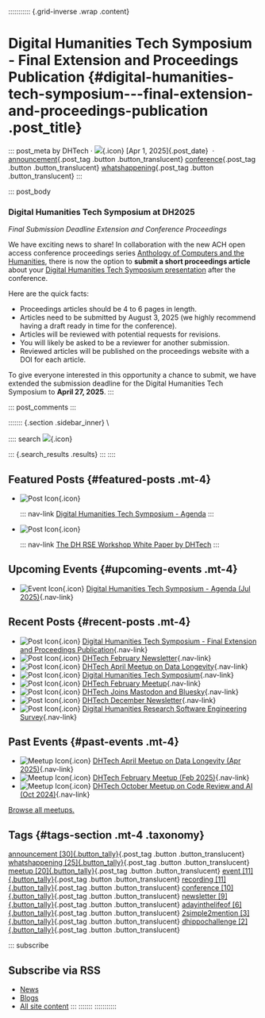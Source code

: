 ::::::::::: {.grid-inverse .wrap .content}

# Digital Humanities Tech Symposium - Final Extension and Proceedings Publication {#digital-humanities-tech-symposium---final-extension-and-proceedings-publication .post_title}

::: post_meta
by DHTech ·
![](data:image/svg+xml;base64,PHN2ZyBjbGFzcz0iaWNvbiI+PHRpdGxlPmNhbGVuZGFyPC90aXRsZT48dXNlIHhsaW5rOmhyZWY9IiNjYWxlbmRhciIgLz48L3N2Zz4=){.icon}
[Apr 1, 2025]{.post_date}  ·
[announcement](https://dh-tech.github.io/tags/announcement/ 'announcement'){.post_tag
.button .button_translucent}
[conference](https://dh-tech.github.io/tags/conference/ 'conference'){.post_tag
.button .button_translucent}
[whatshappening](https://dh-tech.github.io/tags/whatshappening/ 'whatshappening'){.post_tag
.button .button_translucent}
:::

::: post_body

### Digital Humanities Tech Symposium at DH2025

_Final Submission Deadline Extension and Conference Proceedings_

We have exciting news to share! In collaboration with the new ACH open
access conference proceedings series [Anthology of Computers and the
Humanities](https://anthology.ach.org/), there is now the option to
**submit a short proceedings article** about your [Digital Humanities
Tech Symposium
presentation](/2025/02/19/digital-humanities-tech-symposium/) after the
conference.

Here are the quick facts:

- Proceedings articles should be 4 to 6 pages in length.
- Articles need to be submitted by August 3, 2025 (we highly recommend
  having a draft ready in time for the conference).
- Articles will be reviewed with potential requests for revisions.
- You will likely be asked to be a reviewer for another submission.
- Reviewed articles will be published on the proceedings website with a
  DOI for each article.

To give everyone interested in this opportunity a chance to submit, we
have extended the submission deadline for the Digital Humanities Tech
Symposium to **April 27, 2025**.
:::

::: post_comments
:::

::::::: {.section .sidebar_inner}
\

:::: search
![](data:image/svg+xml;base64,PHN2ZyBjbGFzcz0iaWNvbiI+PHRpdGxlPnNlYXJjaDwvdGl0bGU+PHVzZSB4bGluazpocmVmPSIjc2VhcmNoIiAvPjwvc3ZnPg==){.icon}

::: {.search_results .results}
:::
::::

## Featured Posts {#featured-posts .mt-4}

- ![Post Icon](/icons/star.svg){.icon}

  ::: nav-link
  [Digital Humanities Tech Symposium -
  Agenda](/2025/06/04/digital-humanities-tech-symposium-agenda/ 'Digital Humanities Tech Symposium - Agenda')
  :::

- ![Post Icon](/icons/star.svg){.icon}

  ::: nav-link
  [The DH RSE Workshop White Paper by
  DHTech](/dhrse-whitepaper/ 'The DH RSE Workshop White Paper by DHTech')
  :::

## Upcoming Events {#upcoming-events .mt-4}

- ![Event Icon](/icons/calendar.svg){.icon} [Digital Humanities Tech
  Symposium - Agenda (Jul 2025)](/2025/06/04/digital-humanities-tech-symposium-agenda/ 'Digital Humanities Tech Symposium - Agenda'){.nav-link}

## Recent Posts {#recent-posts .mt-4}

- ![Post Icon](/icons/book.svg){.icon} [Digital Humanities Tech
  Symposium - Final Extension and Proceedings
  Publication](/2025/04/01/digital-humanities-tech-symposium-final-extension/ 'Digital Humanities Tech Symposium - Final Extension and Proceedings Publication'){.nav-link}
- ![Post Icon](/icons/book.svg){.icon} [DHTech February
  Newsletter](/2025/03/04/2025-february-newsletter/ 'DHTech February Newsletter'){.nav-link}
- ![Post Icon](/icons/book.svg){.icon} [DHTech April Meetup on Data
  Longevity](/2025/02/28/dhtech-april-meetup-on-data-longevity/ 'DHTech April Meetup on Data Longevity'){.nav-link}
- ![Post Icon](/icons/book.svg){.icon} [Digital Humanities Tech
  Symposium](/2025/02/19/digital-humanities-tech-symposium/ 'Digital Humanities Tech Symposium'){.nav-link}
- ![Post Icon](/icons/book.svg){.icon} [DHTech February
  Meetup](/2025/02/01/dhtech-february-meetup/ 'DHTech February Meetup'){.nav-link}
- ![Post Icon](/icons/book.svg){.icon} [DHTech Joins Mastodon and
  Bluesky](/2025/01/31/dhtech-joins-mastodon-and-bluesky/ 'DHTech Joins Mastodon and Bluesky'){.nav-link}
- ![Post Icon](/icons/book.svg){.icon} [DHTech December
  Newsletter](/2024/12/31/2024-december-newsletter/ 'DHTech December Newsletter'){.nav-link}
- ![Post Icon](/icons/book.svg){.icon} [Digital Humanities Research
  Software Engineering
  Survey](/2024/11/20/dhtech-survey-2024/ 'Digital Humanities Research Software Engineering Survey'){.nav-link}

## Past Events {#past-events .mt-4}

- ![Meetup Icon](/icons/group.svg){.icon} [DHTech April Meetup on Data
  Longevity (Apr 2025)](/2025/02/28/dhtech-april-meetup-on-data-longevity/ 'DHTech April Meetup on Data Longevity'){.nav-link}
- ![Meetup Icon](/icons/group.svg){.icon} [DHTech February Meetup (Feb 2025)](/2025/02/01/dhtech-february-meetup/ 'DHTech February Meetup'){.nav-link}
- ![Meetup Icon](/icons/group.svg){.icon} [DHTech October Meetup on Code
  Review and AI (Oct 2024)](/2024/09/11/dhtech-october-meetup-on-code-review-and-ai/ 'DHTech October Meetup on Code Review and AI'){.nav-link}

[Browse all meetups.](https://dh-tech.github.io/tags/meetup/)

<div>

## Tags {#tags-section .mt-4 .taxonomy}

[announcement
[30]{.button_tally}](/tags/announcement/ 'announcement'){.post_tag
.button .button_translucent} [whatshappening
[25]{.button_tally}](/tags/whatshappening/ 'whatshappening'){.post_tag
.button .button_translucent} [meetup
[20]{.button_tally}](/tags/meetup/ 'meetup'){.post_tag .button
.button_translucent} [event
[11]{.button_tally}](/tags/event/ 'event'){.post_tag .button
.button_translucent} [recording
[11]{.button_tally}](/tags/recording/ 'recording'){.post_tag .button
.button_translucent} [conference
[10]{.button_tally}](/tags/conference/ 'conference'){.post_tag .button
.button_translucent} [newsletter
[9]{.button_tally}](/tags/newsletter/ 'newsletter'){.post_tag .button
.button_translucent} [adayinthelifeof
[6]{.button_tally}](/tags/adayinthelifeof/ 'adayinthelifeof'){.post_tag
.button .button_translucent} [2simple2mention
[3]{.button_tally}](/tags/2simple2mention/ '2simple2mention'){.post_tag
.button .button_translucent} [dhippochallenge
[2]{.button_tally}](/tags/dhippochallenge/ 'dhippochallenge'){.post_tag
.button .button_translucent}

</div>

::: subscribe

## Subscribe via RSS

- [News](/news/index.xml)
- [Blogs](/blog/index.xml)
- [All site content](/index.xml)
  :::
  :::::::
  :::::::::::
